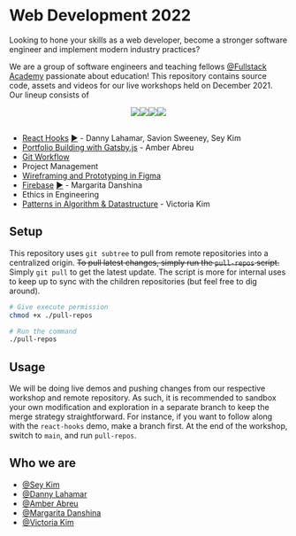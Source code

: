 # Web Development 2022

Looking to hone your skills as a web developer, become a stronger software engineer and implement modern industry practices?

We are a group of software engineers and teaching fellows [@Fullstack Academy](https://www.fullstackacademy.com/) passionate about education! This repository contains source code, assets and videos for our live workshops held on December 2021. Our lineup consists of

<div style="display: flex; justify-content: center;">
<img src="https://img.shields.io/badge/Gatsby-663399?style=for-the-badge&logo=gatsby&logoColor=white" />
<img src="https://img.shields.io/badge/React-20232A?style=for-the-badge&logo=react&logoColor=61DAFB" />
<img src="https://img.shields.io/badge/Figma-F24E1E?style=for-the-badge&logo=figma&logoColor=white" />
<img src="https://img.shields.io/badge/GitHub-100000?style=for-the-badge&logo=github&logoColor=white" />
</div>
<br />

- [React Hooks](https://github.com/iseykim/react-hooks) [▶️](https://www.youtube.com/watch?v=mkvhikFmA5c) - Danny Lahamar, Savion Sweeney, Sey Kim 
- [Portfolio Building with Gatsby.js](https://github.com/AmberAbreu/codyportfolio-boilerplate) - Amber Abreu
- [Git Workflow](https://github.com/andrea-e-c/git-workflow)
- Project Management
- [Wireframing and Prototyping in Figma](./wireframe-figma/README.md) 
- [Firebase](https://github.com/margaritadanshina/todo_firebase) [▶️](https://youtu.be/3Yxjjc23uds) - Margarita Danshina
- Ethics in Engineering
- [Patterns in Algorithm & Datastructure](https://github.com/toriekim/problem-solving-patterns) - Victoria Kim

## Setup

This repository uses `git subtree` to pull from remote repositories into a centralized origin. ~~To pull latest changes, simply run the `pull-repos` script.~~ Simply `git pull` to get the latest update. The script is more for internal uses to keep up to sync with the children repositories (but feel free to dig around).

```bash
# Give execute permission
chmod +x ./pull-repos

# Run the command
./pull-repos
```

## Usage

We will be doing live demos and pushing changes from our respective workshop and remote repository. As such, it is recommended to sandbox your own modification and exploration in a separate branch to keep the merge strategy straightforward. For instance, if you want to follow along with the `react-hooks` demo, make a branch first. At the end of the workshop, switch to `main`, and run `pull-repos`.


## Who we are

- [@Sey Kim](https://linkedin.com/in/sey-kim)
- [@Danny Lahamar](https://linkedin.com/in/daniellahamar)
- [@Amber Abreu](https://www.linkedin.com/in/amber-abreu/)
- [@Margarita Danshina](https://github.com/margaritadanshina)
- [@Victoria Kim](https://linkedin.com/in/victoriakim20)

